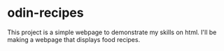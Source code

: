 # odin-recipes
This project is a simple webpage to demonstrate my skills on html.
I'll be making a webpage that displays food recipes.